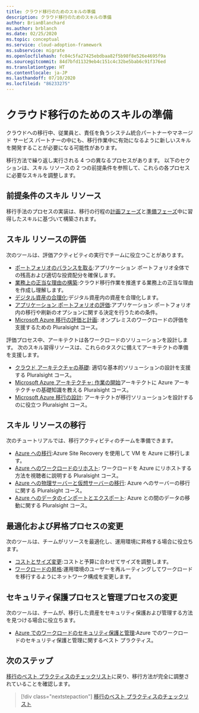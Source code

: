 ```yaml
---
title: クラウド移行のためのスキルの準備
description: クラウド移行のためのスキルの準備
author: BrianBlanchard
ms.author: brblanch
ms.date: 02/25/2020
ms.topic: conceptual
ms.service: cloud-adoption-framework
ms.subservice: migrate
ms.openlocfilehash: fc04c5fa27425ebdbaa82f5b98f8e526e4695f9a
ms.sourcegitcommit: 84d7bfd11329eb4c151c4c32be5bab6c91f376ed
ms.translationtype: HT
ms.contentlocale: ja-JP
ms.lasthandoff: 07/10/2020
ms.locfileid: "86233275"
---
```

<!-- cSpell:ignore Getting Started -->

# <a name="skills-readiness-for-cloud-migration"></a>クラウド移行のためのスキルの準備

クラウドへの移行中、従業員と、責任を負うシステム統合パートナーやマネージド サービス パートナーの中にも、移行作業中に有効になるように新しいスキルを開発することが必要になる可能性があります。

移行方法で繰り返し実行される 4 つの異なるプロセスがあります。 以下のセクションは、スキル リソースの 2 つの前提条件を参照して、これらの各プロセスに必要なスキルを調整します。

## <a name="prerequisites-skilling-resources"></a>前提条件のスキル リソース

移行手法のプロセスの実装は、移行の行程の[計画フェーズ](../strategy/suggested-skills.md)と[準備フェーズ](../organize/suggested-skills.md)中に習得したスキルに基づいて構築されます。

## <a name="assess-skilling-resources"></a>スキル リソースの評価

次のツールは、評価アクティビティの実行でチームに役立つことがあります。

- [ポートフォリオのバランスを取る](../strategy/balance-the-portfolio.md):アプリケーション ポートフォリオ全体での残高および適切な投資配分を確保します。
- [業務上の正当な理由の構築](../strategy/cloud-migration-business-case.md):クラウド移行作業を推進する業務上の正当な理由を作成し理解します。
- [デジタル資産の合理化](../digital-estate/rationalize.md):デジタル資産内の資産を合理化します。
- [アプリケーション ポートフォリオの評価](https://docs.microsoft.com/learn/modules/app-and-infra-migration-and-modernization):アプリケーション ポートフォリオ内の移行や刷新のオプションに関する決定を行うための条件。
- [Microsoft Azure 移行の評価と計画](https://www.pluralsight.com/courses/microsoft-azure-migration-assessing-planning): オンプレミスのワークロードの評価を支援するための Pluralsight コース。

評価プロセス中、アーキテクトは各ワークロードのソリューションを設計します。 次のスキル習得リソースは、これらのタスクに備えてアーキテクトの準備を支援します。

- [クラウド アーキテクチャの基礎](https://www.pluralsight.com/courses/cloud-architecture-foundations): 適切な基本的ソリューションの設計を支援する Pluralsight コース。
- [Microsoft Azure アーキテクチャ: 作業の開始](https://www.pluralsight.com/courses/azure-architecture-getting-started)アーキテクトに Azure アーキテクチャの基礎知識を教える Pluralsight コース。
- [Microsoft Azure 移行の設計](https://www.pluralsight.com/courses/microsoft-azure-migrations-designing): アーキテクトが移行ソリューションを設計するのに役立つ Pluralsight コース。

## <a name="migrate-skilling-resources"></a>スキル リソースの移行

次のチュートリアルでは、移行アクティビティのチームを準備できます。

- [Azure への移行](https://docs.microsoft.com/azure/site-recovery/migrate-tutorial-on-premises-azure):Azure Site Recovery を使用して VM を Azure に移行します。
- [Azure へのワークロードのリホスト](https://www.pluralsight.com/courses/microsoft-azure-workloads-rehosting): ワークロードを Azure にリホストする方法を視聴者に説明する Pluralsight コース。
- [Azure への物理サーバーと仮想サーバーの移行](https://www.pluralsight.com/courses/microsoft-azure-migrating-physical-virtual-servers): Azure へのサーバーの移行に関する Pluralsight コース。
- [Azure へのデータのインポートとエクスポート](https://www.pluralsight.com/courses/microsoft-azure-import-export-data): Azure との間のデータの移動に関する Pluralsight コース。

## <a name="optimize-and-promote-process-changes"></a>最適化および昇格プロセスの変更

次のツールは、チームがリソースを最適化し、運用環境に昇格する場合に役立ちます。

- [コストとサイズ変更](./azure-best-practices/migrate-best-practices-costs.md):コストと予算に合わせてサイズを調整します。
- [ワークロードの昇格](./azure-best-practices/migrate-best-practices-networking.md):運用環境のユーザーを再ルーティングしてワークロードを移行するようにネットワーク構成を変更します。

## <a name="secure-and-manage-process-changes"></a>セキュリティ保護プロセスと管理プロセスの変更

次のツールは、チームが、移行した資産をセキュリティ保護および管理する方法を見つける場合に役立ちます。

- [Azure でのワークロードのセキュリティ保護と管理](./azure-best-practices/migrate-best-practices-security-management.md):Azure でのワークロードのセキュリティ保護と管理に関するベスト プラクティス。

## <a name="next-steps"></a>次のステップ

[移行のベスト プラクティスのチェックリスト](./azure-best-practices/index.md)に戻り、移行方法が完全に調整されていることを確認します。

> [!div class="nextstepaction"]
> [移行のベスト プラクティスのチェックリスト](./index.md)
